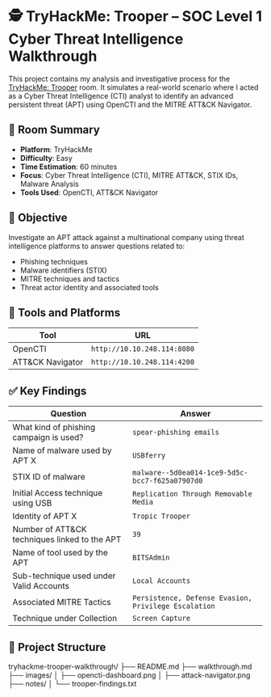 # 🕵️ TryHackMe: Trooper – SOC Level 1 Cyber Threat Intelligence Walkthrough

This project contains my analysis and investigative process for the [TryHackMe: Trooper](https://tryhackme.com/room/trooper) room. It simulates a real-world scenario where I acted as a Cyber Threat Intelligence (CTI) analyst to identify an advanced persistent threat (APT) using OpenCTI and the MITRE ATT&CK Navigator.

## 🧠 Room Summary

- **Platform**: TryHackMe  
- **Difficulty**: Easy  
- **Time Estimation**: 60 minutes  
- **Focus**: Cyber Threat Intelligence (CTI), MITRE ATT&CK, STIX IDs, Malware Analysis  
- **Tools Used**: OpenCTI, ATT&CK Navigator

## 🎯 Objective

Investigate an APT attack against a multinational company using threat intelligence platforms to answer questions related to:

- Phishing techniques
- Malware identifiers (STIX)
- MITRE techniques and tactics
- Threat actor identity and associated tools

## 🔧 Tools and Platforms

| Tool              | URL                          |
|-------------------|------------------------------|
| OpenCTI           | `http://10.10.248.114:8080`  |
| ATT&CK Navigator  | `http://10.10.248.114:4200`  |

## ✅ Key Findings

| Question                                              | Answer                                |
|-------------------------------------------------------|----------------------------------------|
| What kind of phishing campaign is used?              | `spear-phishing emails`               |
| Name of malware used by APT X                         | `USBferry`                             |
| STIX ID of malware                                    | `malware--5d0ea014-1ce9-5d5c-bcc7-f625a07907d0` |
| Initial Access technique using USB                    | `Replication Through Removable Media`            |
| Identity of APT X                                     | `Tropic Trooper`                       |
| Number of ATT&CK techniques linked to the APT         | `39`                                    |
| Name of tool used by the APT                          | `BITSAdmin`                              |
| Sub-technique used under Valid Accounts               | `Local Accounts`                       |
| Associated MITRE Tactics                              | `Persistence, Defense Evasion, Privilege Escalation` |
| Technique under Collection                            | `Screen Capture`                       |

## 📁 Project Structure

tryhackme-trooper-walkthrough/
├── README.md
├── walkthrough.md
├── images/
│ ├── opencti-dashboard.png
│ ├── attack-navigator.png
├── notes/
│ └── trooper-findings.txt

